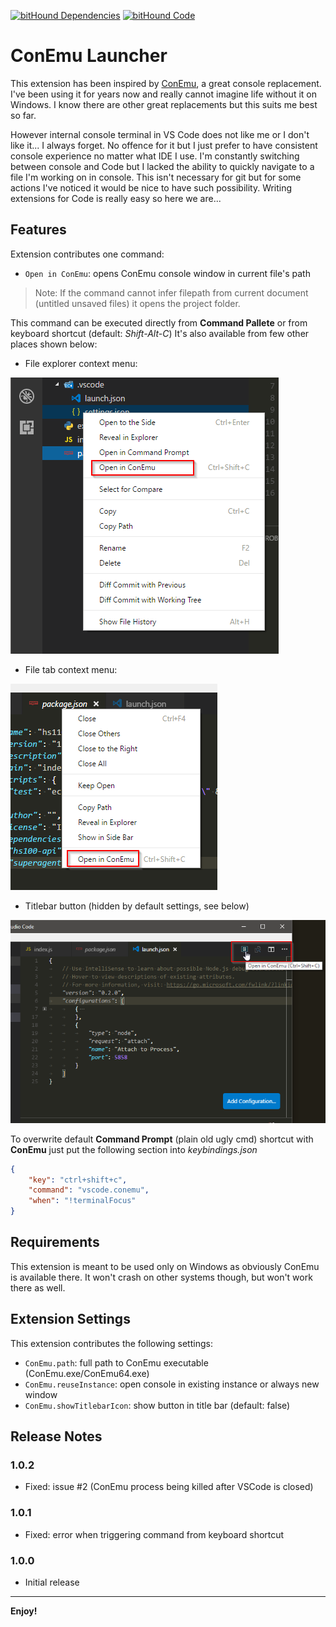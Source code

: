 [![bitHound Dependencies](https://www.bithound.io/github/ipatalas/vscode-conemu/badges/dependencies.svg)](https://www.bithound.io/github/ipatalas/vscode-conemu/master/dependencies/npm)
[![bitHound Code](https://www.bithound.io/github/ipatalas/vscode-conemu/badges/code.svg)](https://www.bithound.io/github/ipatalas/vscode-conemu)

# ConEmu Launcher

This extension has been inspired by [ConEmu](https://conemu.github.io/), a great console replacement.
I've been using it for years now and really cannot imagine life without it on Windows. I know there are other great replacements but this suits me best so far.

However internal console terminal in VS Code does not like me or I don't like it... I always forget. No offence for it but I just prefer to have consistent console experience no matter what IDE I use.
I'm constantly switching between console and Code but I lacked the ability to quickly navigate to a file I'm working on in console. This isn't necessary for git but for some actions I've noticed it would be nice to have such possibility.
Writing extensions for Code is really easy so here we are...

## Features

Extension contributes one command:

* `Open in ConEmu`: opens ConEmu console window in current file's path

> Note: If the command cannot infer filepath from current document (untitled unsaved files) it opens the project folder.

This command can be executed directly from **Command Pallete** or from keyboard shortcut (default: *Shift-Alt-C*)
It's also available from few other places shown below:

* File explorer context menu:

![File explorer](images/file-explorer.png)

* File tab context menu:

![File explorer](images/file-tab.png)

* Titlebar button (hidden by default settings, see below)

![File explorer](images/titlebar.png)

To overwrite default **Command Prompt** (plain old ugly cmd) shortcut with **ConEmu** just put the following section into *keybindings.json*

```JSON
{
	"key": "ctrl+shift+c",
	"command": "vscode.conemu",
	"when": "!terminalFocus"
}
```

## Requirements

This extension is meant to be used only on Windows as obviously ConEmu is available there. It won't crash on other systems though, but won't work there as well.

## Extension Settings

This extension contributes the following settings:

* `ConEmu.path`: full path to ConEmu executable (ConEmu.exe/ConEmu64.exe)
* `ConEmu.reuseInstance`: open console in existing instance or always new window
* `ConEmu.showTitlebarIcon`: show button in title bar (default: false)

## Release Notes

### 1.0.2

- Fixed: issue #2 (ConEmu process being killed after VSCode is closed)
### 1.0.1

- Fixed: error when triggering command from keyboard shortcut

### 1.0.0

- Initial release

---

**Enjoy!**
